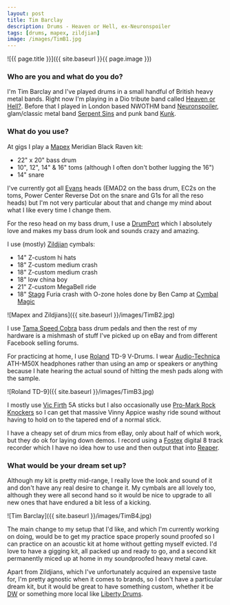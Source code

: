 ```yaml
---
layout: post
title: Tim Barclay
description: Drums - Heaven or Hell, ex-Neuronspoiler
tags: [drums, mapex, zildjian]
image: /images/TimB1.jpg
---
```


![{{ page.title }}]({{ site.baseurl }}{{ page.image }})

### Who are you and what do you do?

I'm Tim Barclay and I've played drums in a small handful of British heavy metal bands. Right now I'm playing in a Dio tribute band called [Heaven or Hell?](https://www.facebook.com/Heavenorhellband?fref=ts). Before that I played in London based NWOTHM band [Neuronspoiler](http://www.neuronspoiler.com/), glam/classic metal band [Serpent Sins](https://myspace.com/serpentsins) and punk band [Kunk](https://myspace.com/kunk).

### What do you use?

At gigs I play a [Mapex](http://mapexdrums.com/us/) Meridian Black Raven kit:

* 22" x 20" bass drum
* 10", 12", 14" & 16" toms (although I often don't bother lugging the 16")
* 14" snare

I've currently got all [Evans](http://www.evansdrumheads.com/EvansHome.Page?ActiveID=1194) heads (EMAD2 on the bass drum, EC2s on the toms, Power Center Reverse Dot on the snare and G1s for all the reso heads) but I'm not very particular about that and change my mind about what I like every time I change them.

For the reso head on my bass drum, I use a [DrumPort](http://www.drumport.co.uk/) which I absolutely love and makes my bass drum look and sounds crazy and amazing.

I use (mostly) [Zildjian](http://zildjian.com/) cymbals:

* 14" Z-custom hi hats
* 18" Z-custom medium crash
* 18" Z-custom medium crash
* 18" low china boy
* 21" Z-custom MegaBell ride
* 18" [Stagg](http://www.staggmusic.com/en/products/drums_percussion/cymbals_gongs.html) Furia crash with O-zone holes done by Ben Camp at [Cymbal Magic](http://cymbalmagic.com/)

![Mapex and Zildjians]({{ site.baseurl }}/images/TimB2.jpg)

I use [Tama Speed Cobra](http://www.tamadrum.co.jp/speedcobra/) bass drum pedals and then the rest of my hardware is a mishmash of stuff I've picked up on eBay and from different Facebook selling forums.

For practicing at home, I use [Roland](http://www.roland.co.uk/categories/v-drums/) TD-9 V-Drums. I wear [Audio-Technica](http://eu.audio-technica.com/en/products/category.asp?catID=5) ATH-M50X headphones rather than using an amp or speakers or anything because I hate hearing the actual sound of hitting the mesh pads along with the sample.

![Roland TD-9]({{ site.baseurl }}/images/TimB3.jpg)

I mostly use [Vic Firth](http://www.vicfirth.com/) 5A sticks but I also occasionally use [Pro-Mark Rock Knockers](http://www.promark.com/pmProductDetail.Page?ActiveID=3917&productid=90&productname=Hickory_RK__Rock_Knocker__Wood_Tip_Drumstick&sid=e9e5aad4-a99c-4174-b53d-f21cf6e6e2a8) so I can get that massive Vinny Appice washy ride sound without having to hold on to the tapered end of a normal stick.

I have a cheapy set of drum mics from eBay, only about half of which work, but they do ok for laying down demos. I record using a [Fostex](http://www.fostexinternational.com/docs/archive_products/MR-8.shtml) digital 8 track recorder which I have no idea how to use and then output that into [Reaper](http://www.reaper.fm/).

### What would be your dream set up?

Although my kit is pretty mid-range, I really love the look and sound of it and don't have any real desire to change it. My cymbals are all lovely too, although they were all second hand so it would be nice to upgrade to all new ones that have endured a bit less of a kicking.

![Tim Barclay]({{ site.baseurl }}/images/TimB4.jpg)

The main change to my setup that I'd like, and which I'm currently working on doing, would be to get my practice space properly sound proofed so I can practice on an acoustic kit at home without getting myself evicted. I'd love to have a gigging kit, all packed up and ready to go, and a second kit permanently miced up at home in my soundproofed heavy metal cave.

Apart from Zildjians, which I've unfortunately acquired an expensive taste for, I'm pretty agnostic when it comes to brands, so I don't have a particular dream kit, but it would be great to have something custom, whether it be [DW](http://www.dwdrums.com/) or something more local like [Liberty Drums](http://www.libertydrums.com/).
